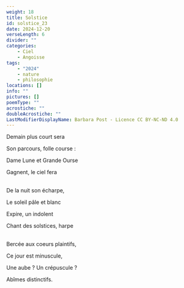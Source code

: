 ```yaml
---
weight: 18
title: Solstice
id: solstice_23
date: 2024-12-20
verseLength: 6
divider: ""
categories:
    - Ciel
    - Angoisse
tags:
    - "2024"
    - nature
    - philosophie
locations: []
info: ""
pictures: []
poemType: ""
acrostiche: ""
doubleAcrostiche: ""
LastModifierDisplayName: Barbara Post - Licence CC BY-NC-ND 4.0
---
```

Demain plus court sera

Son parcours, folle course :

Dame Lune et Grande Ourse

Gagnent, le ciel fera

 \
De la nuit son écharpe,

Le soleil pâle et blanc

Expire, un indolent

Chant des solstices, harpe

 \
Bercée aux coeurs plaintifs,

Ce jour est minuscule,

Une aube ? Un crépuscule ?

Abîmes distinctifs.